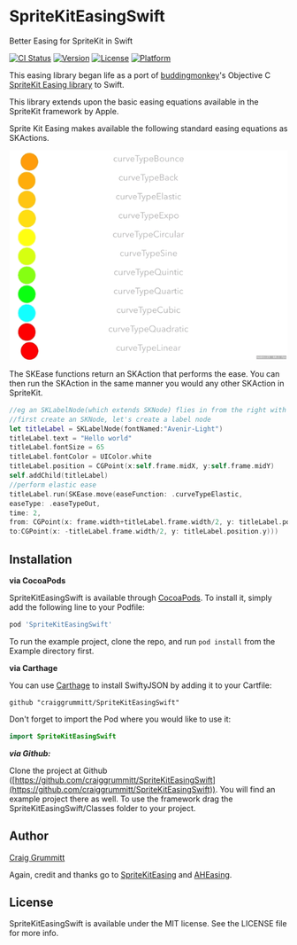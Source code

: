 # SpriteKitEasingSwift

Better Easing for SpriteKit in Swift

[![CI Status](http://img.shields.io/travis/iosappdevelopmentwithswift@gmail.com/SpriteKitEasingSwift.svg?style=flat)](https://travis-ci.org/iosappdevelopmentwithswift@gmail.com/SpriteKitEasingSwift)
[![Version](https://img.shields.io/cocoapods/v/SpriteKitEasingSwift.svg?style=flat)](http://cocoapods.org/pods/SpriteKitEasingSwift)
[![License](https://img.shields.io/cocoapods/l/SpriteKitEasingSwift.svg?style=flat)](http://cocoapods.org/pods/SpriteKitEasingSwift)
[![Platform](https://img.shields.io/cocoapods/p/SpriteKitEasingSwift.svg?style=flat)](http://cocoapods.org/pods/SpriteKitEasingSwift)

This easing library began life as a port of <a href="https://github.com/buddingmonkey">buddingmonkey</a>'s Objective C <a href="https://github.com/buddingmonkey/SpriteKit-Easing">SpriteKit Easing library</a> to Swift.

This library extends upon the basic easing equations available in the SpriteKit framework by Apple.

Sprite Kit Easing makes available the following standard easing equations as SKActions.

![easing.gif](easing.gif)

The SKEase functions return an SKAction that performs the ease. You can then run the SKAction in the same manner you would any other SKAction in SpriteKit.

```Swift
//eg an SKLabelNode(which extends SKNode) flies in from the right with an elastic tween:
//first create an SKNode, let's create a label node
let titleLabel = SKLabelNode(fontNamed:"Avenir-Light")
titleLabel.text = "Hello world"
titleLabel.fontSize = 65
titleLabel.fontColor = UIColor.white
titleLabel.position = CGPoint(x:self.frame.midX, y:self.frame.midY)
self.addChild(titleLabel)
//perform elastic ease
titleLabel.run(SKEase.move(easeFunction: .curveTypeElastic,
easeType: .easeTypeOut,
time: 2,
from: CGPoint(x: frame.width+titleLabel.frame.width/2, y: titleLabel.position.y),
to:CGPoint(x: -titleLabel.frame.width/2, y: titleLabel.position.y)))
```

## Installation

**via CocoaPods**

SpriteKitEasingSwift is available through [CocoaPods](http://cocoapods.org). To install
it, simply add the following line to your Podfile:

```ruby
pod 'SpriteKitEasingSwift'
```

To run the example project, clone the repo, and run `pod install` from the Example directory first.

**via Carthage**

You can use [Carthage](https://github.com/Carthage/Carthage) to install SwiftyJSON by adding it to your Cartfile:

```
github "craiggrummitt/SpriteKitEasingSwift"
```
Don't forget to import the Pod where you would like to use it:

```Swift
import SpriteKitEasingSwift
```

***via Github:***

Clone the project at Github ([https://github.com/craiggrummitt/SpriteKitEasingSwift](https://github.com/craiggrummitt/SpriteKitEasingSwift)). You will find an example project there as well. To use the framework drag the SpriteKitEasingSwift/Classes folder to your project.

## Author

<a href="https://github.com/buddingmonkey/SpriteKit-Easing">Craig Grummitt</a>

Again, credit and thanks go to <a href="https://github.com/buddingmonkey/SpriteKit-Easing">SpriteKitEasing</a> and <a href="https://github.com/warrenm/AHEasing">AHEasing</a>.


## License

SpriteKitEasingSwift is available under the MIT license. See the LICENSE file for more info.

